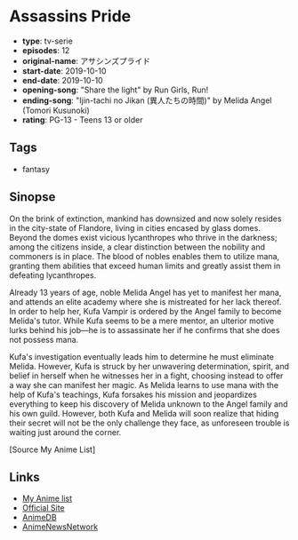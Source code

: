 # Assassins Pride

-   **type**: tv-serie
-   **episodes**: 12
-   **original-name**: アサシンズプライド
-   **start-date**: 2019-10-10
-   **end-date**: 2019-10-10
-   **opening-song**: "Share the light" by Run Girls, Run!
-   **ending-song**: "Ijin-tachi no Jikan (異人たちの時間)" by Melida Angel (Tomori Kusunoki)
-   **rating**: PG-13 - Teens 13 or older

## Tags

-   fantasy

## Sinopse

On the brink of extinction, mankind has downsized and now solely resides in the city-state of Flandore, living in cities encased by glass domes. Beyond the domes exist vicious lycanthropes who thrive in the darkness; among the citizens inside, a clear distinction between the nobility and commoners is in place. The blood of nobles enables them to utilize mana, granting them abilities that exceed human limits and greatly assist them in defeating lycanthropes.

Already 13 years of age, noble Melida Angel has yet to manifest her mana, and attends an elite academy where she is mistreated for her lack thereof. In order to help her, Kufa Vampir is ordered by the Angel family to become Melida's tutor. While Kufa seems to be a mere mentor, an ulterior motive lurks behind his job—he is to assassinate her if he confirms that she does not possess mana.

Kufa's investigation eventually leads him to determine he must eliminate Melida. However, Kufa is struck by her unwavering determination, spirit, and belief in herself when he witnesses her in a fight, choosing instead to offer a way she can manifest her magic. As Melida learns to use mana with the help of Kufa's teachings, Kufa forsakes his mission and jeopardizes everything to keep his discovery of Melida unknown to the Angel family and his own guild. However, both Kufa and Melida will soon realize that hiding their secret will not be the only challenge they face, as unforeseen trouble is waiting just around the corner.

[Source My Anime List]

## Links

-   [My Anime list](https://myanimelist.net/anime/38572/Assassins_Pride)
-   [Official Site](https://assassinspride-anime.com/)
-   [AnimeDB](http://anidb.info/perl-bin/animedb.pl?show=anime&aid=14453)
-   [AnimeNewsNetwork](http://www.animenewsnetwork.com/encyclopedia/anime.php?id=22217)
